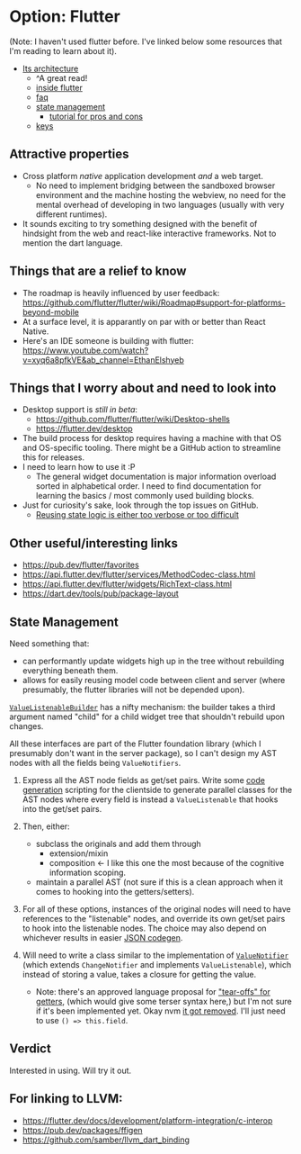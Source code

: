 # Option: Flutter

(Note: I haven't used flutter before. I've linked below some resources that I'm reading to learn about it).

- [Its architecture](https://flutter.dev/docs/resources/architectural-overview)
  - ^A great read!
  - [inside flutter](https://flutter.dev/docs/resources/inside-flutter#linear-reconciliation)
  - [faq](https://flutter.dev/docs/resources/faq)
  - [state management](https://flutter.dev/docs/development/data-and-backend/state-mgmt/simple)
    - [tutorial for pros and cons](https://blog.codemagic.io/flutter-tutorial-pros-and-cons-of-state-management-approaches/)
  - [keys](https://api.flutter.dev/flutter/foundation/Key-class.html)

## Attractive properties

- Cross platform _native_ application development _and_ a web target.
  - No need to implement bridging between the sandboxed browser environment and the machine hosting the webview, no need for the mental overhead of developing in two languages (usually with very different runtimes).
- It sounds exciting to try something designed with the benefit of hindsight from the web and react-like interactive frameworks. Not to mention the dart language.

## Things that are a relief to know

- The roadmap is heavily influenced by user feedback: https://github.com/flutter/flutter/wiki/Roadmap#support-for-platforms-beyond-mobile
- At a surface level, it is apparantly on par with or better than React Native.
- Here's an IDE someone is building with flutter: https://www.youtube.com/watch?v=xyq6a8pfkVE&ab_channel=EthanElshyeb

## Things that I worry about and need to look into

- Desktop support is _still in beta_:
  - https://github.com/flutter/flutter/wiki/Desktop-shells
  - https://flutter.dev/desktop
- The build process for desktop requires having a machine with that OS and OS-specific tooling. There might be a GitHub action to streamline this for releases.
- I need to learn how to use it :P
  - The general widget documentation is major information overload sorted in alphabetical order. I need to find documentation for learning the basics / most commonly used building blocks.
- Just for curiosity's sake, look through the top issues on GitHub.
  - [Reusing state logic is either too verbose or too difficult](https://github.com/flutter/flutter/issues/51752)

## Other useful/interesting links

- https://pub.dev/flutter/favorites
- https://api.flutter.dev/flutter/services/MethodCodec-class.html
- https://api.flutter.dev/flutter/widgets/RichText-class.html
- https://dart.dev/tools/pub/package-layout

## State Management

Need something that:

- can performantly update widgets high up in the tree without rebuilding everything beneath them.
- allows for easily reusing model code between client and server (where presumably, the flutter libraries will not be depended upon).

[`ValueListenableBuilder`](https://api.flutter.dev/flutter/widgets/ValueListenableBuilder-class.html) has a nifty mechanism: the builder takes a third argument named "child" for a child widget tree that shouldn't rebuild upon changes.

All these interfaces are part of the Flutter foundation library (which I presumably don't want in the server package), so I can't design my AST nodes with all the fields being `ValueNotifiers`.

1. Express all the AST node fields as get/set pairs. Write some [code generation](https://www.raywenderlich.com/22180993-flutter-code-generation-getting-started) scripting for the clientside to generate parallel classes for the AST nodes where every field is instead a `ValueListenable` that hooks into the get/set pairs.

1. Then, either:
    - subclass the originals and add them through
      - extension/mixin
      - composition <- I like this one the most because of the cognitive information scoping.
    - maintain a parallel AST (not sure if this is a clean approach when it comes to hooking into the getters/setters).

1. For all of these options, instances of the original nodes will need to have references to the "listenable" nodes, and override its own get/set pairs to hook into the listenable nodes. The choice may also depend on whichever results in easier [JSON codegen](https://flutter.dev/docs/development/data-and-backend/json).

1. Will need to write a class similar to the implementation of [`ValueNotifier`](https://github.com/flutter/flutter/blob/master/packages/flutter/lib/src/foundation/change_notifier.dart) (which extends `ChangeNotifier` and implements `ValueListenable`), which instead of storing a value, takes a closure for getting the value.
    - Note: there's an approved language proposal for ["tear-offs" for getters](https://stackoverflow.com/a/13552395/11107541), (which would give some terser syntax here,) but I'm not sure if it's been implemented yet. Okay nvm [it got removed](https://github.com/dart-lang/sdk/issues/27518). I'll just need to use `() => this.field`.

## Verdict

Interested in using. Will try it out.

## For linking to LLVM:

- https://flutter.dev/docs/development/platform-integration/c-interop
- https://pub.dev/packages/ffigen
- https://github.com/samber/llvm_dart_binding
